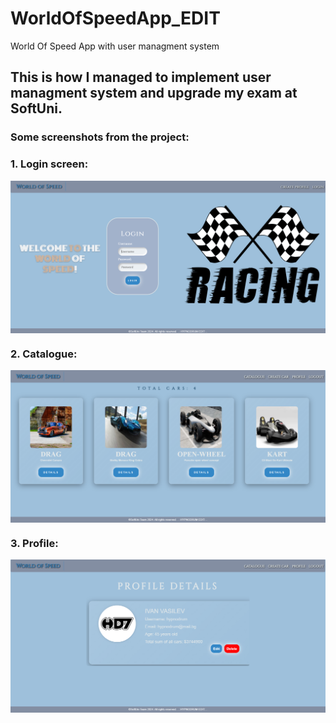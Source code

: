 # WorldOfSpeedApp_EDIT
 World Of Speed App with user managment system

<h2>This is how I managed to implement user managment system and upgrade my exam at SoftUni.</h2> 

<h3>Some screenshots from the project:</h3>

<h3>1. Login screen:</h3>
<img alt="Login screen" src="https://raw.githubusercontent.com/hypnodrum/WorldOfSpeedApp_EDIT/main/screenshots/login.png" align="center"/>
<h3>2. Catalogue:</h3>
<img alt="Login screen" src="https://raw.githubusercontent.com/hypnodrum/WorldOfSpeedApp_EDIT/main/screenshots/catalogue.png" align="center"/>
<h3>3. Profile:</h3>
<img alt="Login screen" src="https://raw.githubusercontent.com/hypnodrum/WorldOfSpeedApp_EDIT/main/screenshots/profile.png" align="center"/>
